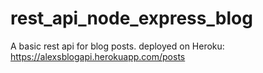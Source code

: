 # rest_api_node_express_blog
A basic rest api for blog posts.
deployed on Heroku:
https://alexsblogapi.herokuapp.com/posts
